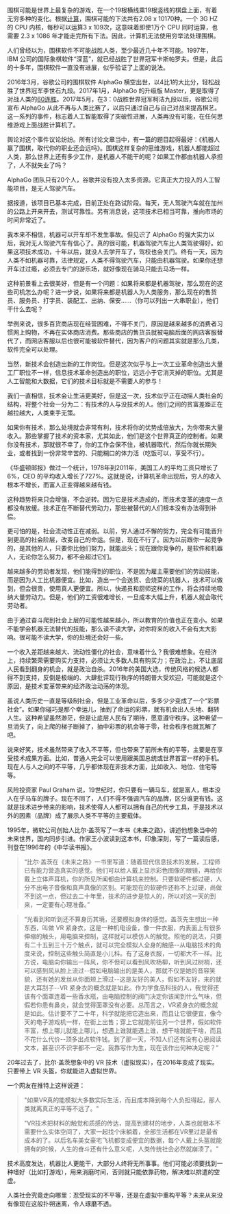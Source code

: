 围棋可能是世界上最复杂的游戏，在一个19根横线乘19根竖线的棋盘上面，有着无穷多种的变化。根据[计算](https://tromp.github.io/go/legal.html)，围棋可能的下法共有2.08 x 10170种。一个 3G HZ 的 CPU 内核，每秒可以运算3 x 109次，这意味着即使1万个 CPU 同时运算，也需要 2.3 x 1086 年才能走完所有下法。因此，计算机无法使用穷举法处理围棋。

人们曾经以为，围棋软件不可能战胜人类，至少最近几十年不可能。1997年，IBM 公司的国际象棋软件“深蓝”，就已经战胜了世界冠军卡斯帕罗夫。但是，此后的十多年，围棋软件一直没有进展，似乎验证了上面的说法。

2016年3月，谷歌公司的围棋软件 AlphaGo 横空出世，以4比1的大比分，轻松战胜了世界冠军李世石九段。2017年1月，AlphaGo 的升级版 Master，更是取得了对战人类的[60连胜](http://news.xinhuanet.com/sports/2017-01/05/c_1120246359.htm)。2017年5月，在3：0战胜世界冠军柯洁九段以后，谷歌公司宣布 AlphaGo 从此不再与人类比赛了，以后只通过自己与自己对战来提高棋艺。这一系列的事件，标志着人工智能取得了突破性进展，人类再没有可能，在任何思维游戏上面战胜计算机了。

舆论对这个事件议论纷纷。所有讨论文章当中，有一篇的题目起得最好：《机器人赢了围棋，取代你的职业还会远吗》。围棋这样复杂的思维游戏，机器人都能超过人类，那么世界上还有多少工作，是机器人不能干的呢？如果工作都由机器人承担了，人不就失业了吗？

AlphaGo 团队只有20个人，谷歌并没有投入太多资源。它真正大力投入的人工智能项目，是无人驾驶汽车。

据报道，该项目已基本完成，目前正处在路试阶段。每天，无人驾驶汽车就在加州的公路上开来开去，测试可靠性。另有消息说，这项技术已相当可靠，推向市场的时间非常近了。

我本来不相信，机器可以开车却不发生事故。但见识了 AlphaGo 的强大实力以后，我对无人驾驶汽车有信心了。真的很可能，机器驾驶汽车比人类驾驶得好。如果这项技术成功，十年以后，就没人去学开车了，驾校也会关门。终有一天，因为人类不如机器可靠，法律规定，人类不得驾驶汽车，只能由机器驾驶。如果你还想开车过过瘾，必须去专门的游乐场，就好像现在骑马只能去马场一样。

这种前景看上去很美好，但是有一个问题：如果将来都是机器驾驶，那么现在的这些司机怎么办呢？进一步说，如果将来都是机器人为人类服务，那么现在的售货员、服务员、打字员、装配工、出纳、保安......（你可以列出一大串职业），他们干什么去呢？

举例来说，很多百货商店现在经营困难，不得不关门，原因是越来越多的消费者习惯网上购物，不再在实体商店消费。那些商店的售货员就被电脑后面的网店客服替代了，而网店客服以后也很可能被软件替代，因为客户的问题其实就是那么几类，软件完全可以处理。

当然，新技术会创造出新的工作岗位。但是这次似乎与上一次工业革命创造出大量工厂职位不一样，信息技术革命创造出的职位，远远小于它消灭掉的职位。尤其是人工智能和大数据，它们的技术目标就是不需要人的参与！

我们一直相信，技术会让生活更美好，但是这一次，技术似乎正在动摇人类社会的结构，将整个社会一分为二：有技术的人与没技术的人。他们之间的贫富差距正在越拉越大，人类束手无策。

如果你有技术，那么处境就会非常有利，技术将你的优势成倍放大，为你带来大量收入。那些掌握了技术的资本家，尤其如此，他们是这个世界真正的控制者。如果你没有技术，那就很不幸了，你的工作会保不住，被机器取代，然后你就长期失业，或者找到一份非常辛苦的、只能糊口的体力活（吃饭可以，享受不行）。

《华盛顿邮报》做过一个统计，1978年到2011年，美国工人的平均工资只增长了6%，CEO 的平均收入增长了727%。这就是说，计算机革命出现后，穷人的收入根本不增长，而富人正变得越来越有钱。

这种趋势将来只会增强，不会逆转。因为它是技术造成的，而技术变革的速度一点都没有放缓。技术正在不断替代劳动力，那些被替代的人们根本没有办法得到补偿。

更可怕的是，社会流动性正在减弱。以前，穷人通过不懈的努力，完全有可能晋升到更高的社会阶层，改变自己的命运。但是，现在不行了。因为以前跟你一起竞争的，是其他的人，只要你比他们努力，就能出头；现在跟你竞争的，是软件和机器人，无论你怎么努力，都不会超过它们。

越来越多的劳动者发现，他们能得到的职位，不是因为雇主需要他们的劳动技能，而是因为人工比机器便宜。比如，造出一个会送货、会烧菜的机器人，技术可以做到，但会很贵，使用真人更便宜。所以，快递员和厨师这样的工作，将会持续地吸纳大量劳动力。但是，他们的工资很难增长，一旦成本大幅上升，机器人就会取代劳动者。

由于通过奋斗爬到社会上层的可能性越来越小，所以教育的价值也正在变小。如果不能学会机器无法替代的技能，那么读不读大学，对你将来的收入不会有太大影响。很可能不读大学，你的处境还会好一些。

一个收入差距越来越大、流动性僵化的社会，意味着什么？我很难想象。在经济上，持续繁荣需要购买力支持，必须让大多数人具有购买力；在政治上，不让底层人民看到翻身的机会，就是政治自杀。2016年的美国大选，传统风格的候选人都得不到支持，反倒是极端的、大肆批评现行秩序的特朗普大受欢迎，可能就是这个原因，是技术变革带来的经济政治动荡的体现。

虽说人类历史一直是等级制社会，但是工业革命以后，多多少少变成了一个“彩票社会”。如果你碰巧是那个幸运儿，抽到了命运的彩票，就有机会出人头地、翻转人生。这种希望虽然渺茫，但是让底层人民有了期待，愿意遵守秩序。这种希望一旦消失了，向上爬的梯子断掉了，抽中彩票的机会等于零，社会秩序也就瓦解了吧。

说来好笑，技术虽然带来了收入不平等，但也带来了前所未有的平等，主要是在享受技术成果方面。比如，普通人完全可以使用跟美国总统或世界首富一样的手机。现在人与人之间的不平等，几乎都体现在非技术方面，比如收入、地位、住宅等等。

风险投资家 Paul Graham 说，19世纪时，你只要有一辆马车，就是富人，根本没人在乎马车的牌子。现在不同了，人们不得不强调汽车的品牌，区分谁更有钱。这就是技术进步带来的影响，技术使得人人都可以拥有自己的代步工具，于是技术以外的因素（品牌）成了展示人类不平等的主要载体。

1995年，微软公司创始人比尔·盖茨写了一本书《未来之路》，讲述他想象当中的未来世界，国内同步引进。作家王小波读到这本书，印象深刻，写了一篇读后感，刊登在1996年的《中华读书报》。

> “比尔·盖茨在《未来之路》一书里写道：随着现代信息技术的发展，工程师已有能力营造真实的感觉。他们可以给人戴上显示彩色图像的眼镜，再给你戴上立体声耳机，你的所见所闻都由计算机来控制。只要软硬件都过硬，人分不出电子音像和真声真像的区别。可能现在的软硬件还称不上过硬，尚做不到这一点，但过去二十年里，技术的进步是惊人的，所以对这一天的到来，一定要有心理准备。”


> “光看到和听到还不算身历其境，还要模拟身体的感觉。盖茨先生想出一种东西，叫做 VR 紧身衣，这是一种机电设备，像一件衣服，内表面上有很多伸缩的触头，用电脑来控制，这样就可以模仿人的触觉。照他的说法，只要有二十五到三十万个触点，就可以完全模拟人全身的触感--从电脑技术的角度来说，控制这些触头简直是小儿科。有了这身衣服，一切都大不一样。比方说，电脑向你输出一阵风，你不但可以看到风吹杨柳，听到风过树梢，还可以感到风从脸上流过--假如电脑输出的是美人，那就不仅是她的音容笑貌，还有她的发丝从你面颊上滑过--这是友好的美人，假如不友好，来的就是大耳刮子--VR 紧身衣的概念就是如此。作为学食品科技的人，我觉得还该有个面罩连着一些香水瓶，由电脑控制的阀门决定你该闻到什么气味，但假若你患有鼻炎，就会觉得面罩没有必要。总而言之，VR紧身衣的概念就是如此。估计要不了二十年，科学就能把它造出来，而且让它很便宜，像今天的电子游戏机一样，在街上出售；穿上它就能前往另一个世界，假如软件丰富，想上哪儿就能上哪儿，想遇上谁就能遇上谁，想干啥就能干啥，而且不花什么代价--顶多出点软件钱。到了那一天，不知人们还有没有心思阅读文本，甚至识不识字都不一定。我靠写作为生，现在该作出何种决定呢？”

20年过去了，比尔·盖茨想象中的 VR 技术（虚拟现实），在2016年变成了现实。只要带上 VR 头盔，你就能进入虚拟世界。

一个网友在推特上这样说道：

> "如果VR真的能模拟大多数实际生活，而且成本降到每个人负担得起，那人类就离真正的平等不远了。"
>
> "VR技术把材料的触觉和质感的传达，提高到建材的地步，人类也就根本不需要什么实体空间了，大家一起找个床躺着，全部生活都在VR里过是最省成本的了。以后名车美女豪宅飞机都变成便宜的数据，每个人戴上头盔就能拥有的时候，人生的奋斗还有什么意义呢，人类传统社会必然就崩溃了。"

技术高度发达，机器比人更能干，大部分人终将无所事事。他们可能必须要找到一种嗜好（比如打游戏），用来消磨时间，否则就只能依靠药物，解决难以排遣的空虚。

人类社会究竟走向哪里：忍受现实的不平等，还是在虚拟中重构平等？未来从来没有像现在这般扑朔迷离，令人琢磨不透。